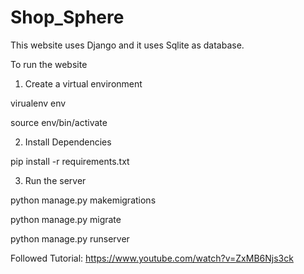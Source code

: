 # Shop_Sphere

This website uses Django and it uses Sqlite as database.

To run the website

1) Create a virtual environment

virualenv env

source env/bin/activate

2) Install Dependencies

pip install -r requirements.txt

3) Run the server

python manage.py makemigrations

python manage.py migrate

python manage.py runserver



Followed Tutorial: https://www.youtube.com/watch?v=ZxMB6Njs3ck
